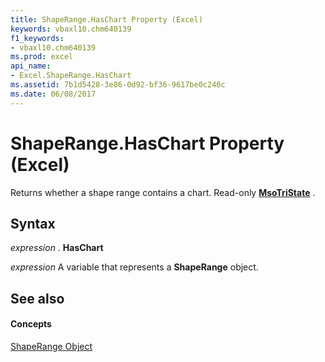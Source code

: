 ```yaml
---
title: ShapeRange.HasChart Property (Excel)
keywords: vbaxl10.chm640139
f1_keywords:
- vbaxl10.chm640139
ms.prod: excel
api_name:
- Excel.ShapeRange.HasChart
ms.assetid: 7b1d5428-3e86-0d92-bf36-9617be0c240c
ms.date: 06/08/2017
---
```



# ShapeRange.HasChart Property (Excel)

 Returns whether a shape range contains a chart. Read-only **[MsoTriState](http://msdn.microsoft.com/library/2036cfc9-be7d-e05c-bec7-af05e3c3c515%28Office.15%29.aspx)** .


## Syntax

 _expression_ . **HasChart**

 _expression_ A variable that represents a **ShapeRange** object.


## See also


#### Concepts


[ShapeRange Object](Excel.ShapeRange.md)

